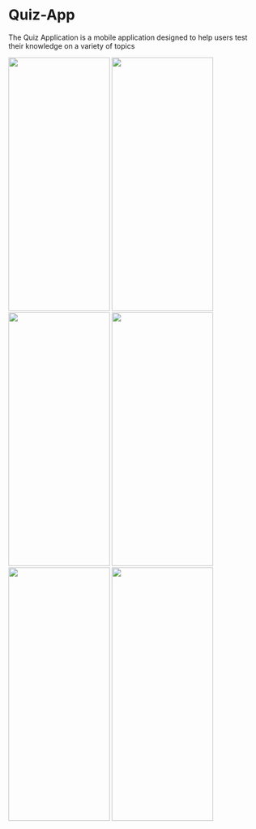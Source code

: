 # Quiz-App
The Quiz Application is a mobile application designed to help users test their knowledge on a variety of topics

<img src="https://github.com/prPrashant786/Quiz-App/assets/87211595/46d8e436-5b49-4aa5-b1ad-830845c20ab9" width="200" height="500">
<img src="https://github.com/prPrashant786/Quiz-App/assets/87211595/db23f592-e742-4e22-b9bb-133fd5224b2d" width="200" height="500">
<img src="https://github.com/prPrashant786/Quiz-App/assets/87211595/31dc3e3b-783b-4fde-be2a-4346c36557d9" width="200" height="500">
<img src="https://github.com/prPrashant786/Quiz-App/assets/87211595/cd2e55de-ab34-4a5b-8042-95529d79a526" width="200" height="500">
<img src="https://github.com/prPrashant786/Quiz-App/assets/87211595/f03a2d38-7722-4b53-adb5-63ab18a9bdbe" width="200" height="500">
<img src="https://github.com/prPrashant786/Quiz-App/assets/87211595/86d70c03-d2f8-4df5-b051-2db4143bc45b" width="200" height="500">


